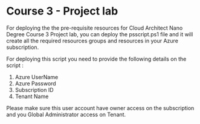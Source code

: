 # Course 3 - Project lab

For deploying the the pre-requisite resources for Cloud Architect Nano Degree Course 3 Project lab, you can deploy the psscript.ps1 file and it will create all the required resources groups and resources in your Azure subscription.

For deploying this script you need to provide the following details on the script :
 
1.  Azure UserName
2.  Azure Password
3.  Subscription ID
4.  Tenant Name

Please make sure this user account have owner access on the subscription and you Global Administrator access on Tenant.
